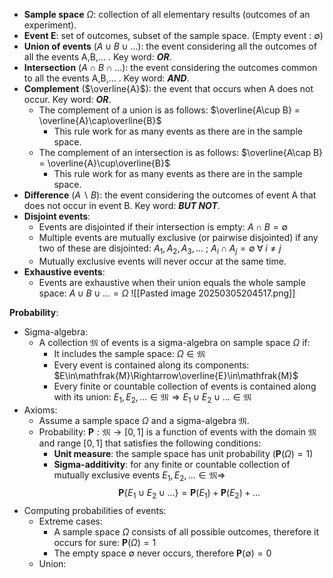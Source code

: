 - **Sample space** $\Omega$: collection of all elementary results (outcomes of an experiment).
- **Event E**: set of outcomes, subset of the sample space. (Empty event : $\emptyset$)
- **Union of events** ($A\cup B\cup ...$): the event considering all the outcomes of all the events A,B,... . Key word: ***OR***.
- **Intersection** ($A\cap B\cap ...$): the event considering the outcomes common to all the events A,B,... . Key word: ***AND***.
- **Complement** ($\overline{A}$): the event that occurs when A does not occur. Key word: ***OR***.
	- The complement of a union is as follows: $\overline{A\cup B} = \overline{A}\cap\overline{B}$
		- This rule work for as many events as there are in the sample space.
	- The complement of an intersection is as follows: $\overline{A\cap B} = \overline{A}\cup\overline{B}$
		- This rule work for as many events as there are in the sample space.
- **Difference** ($A\backslash B$): the event considering the outcomes of event A that does not occur in event B. Key word: ***BUT NOT***.
- **Disjoint events**: 
	- Events are disjointed if their intersection is empty: $A\cap B = \emptyset$
	- Multiple events are mutually exclusive (or pairwise disjointed) if any two of these are disjointed: $A_{1},A_{2},A_{3},...$ ; $A_{i}\cap A_{j} =\emptyset \; \forall \; i\neq j$
	- Mutually exclusive events will never occur at the same time.
- **Exhaustive events**:
	- Events are exhaustive when their union equals the whole sample space: $A\cup B\cup ...=\Omega$
![[Pasted image 20250305204517.png]]

**Probability**:
- Sigma-algebra:
	- A collection $\mathfrak{M}$ of events is a sigma-algebra on sample space $\Omega$ if:
		- It includes the sample space: $\Omega\in\mathfrak{M}$
		- Every event is contained along its components: $E\in\mathfrak{M}\Rightarrow\overline{E}\in\mathfrak{M}$
		- Every finite or countable collection of events is contained along with its union: $E_{1},E_{2},...\in\mathfrak{M}\Rightarrow E_{1}\cup E_{2}\cup...\in\mathfrak{M}$
- Axioms:
	- Assume a sample space $\Omega$ and a sigma-algebra $\mathfrak{M}$.
	- Probability: $\mathbf{P}:\mathfrak{M}\rightarrow[0,1]$ is a function of events with the domain $\mathfrak{M}$ and range $[0,1]$ that satisfies the following conditions:
		- **Unit measure**: the sample space has unit probability ($\mathbf{P}(\Omega)=1$)
		- **Sigma-additivity**: for any finite or countable collection of mutually exclusive events $E_{1},E_{2},...\in\mathfrak{M} \Rightarrow$ $$\mathbf{P}\{E_{1}\cup E_{2}\cup...\}=\mathbf{P}(E_{1})+\mathbf{P}(E_{2})+...$$
- Computing probabilities of events:
	- Extreme cases:
		- A sample space $\Omega$ consists of all possible outcomes, therefore it occurs for sure: $\mathbf{P}(\Omega) = 1$
		- The empty space $\emptyset$ never occurs, therefore  $\mathbf{P}(\emptyset) = 0$
	- Union: